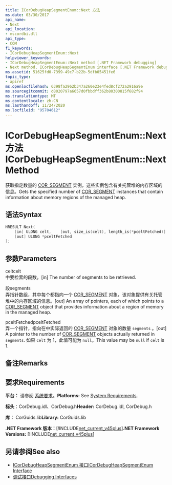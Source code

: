 ```yaml
---
title: ICorDebugHeapSegmentEnum::Next 方法
ms.date: 03/30/2017
api_name:
- Next
api_location:
- mscordbi.dll
api_type:
- COM
f1_keywords:
- ICorDebugHeapSegmentEnum::Next
helpviewer_keywords:
- ICorDebugHeapSegmentEnum::Next method [.NET Framework debugging]
- Next method, ICorDebugHeapSegmentEnum interface [.NET Framework debugging]
ms.assetid: 51625fd0-7399-49c7-b22b-5dfb05451fe6
topic_type:
- apiref
ms.openlocfilehash: 6398fa2962b347a260e23e4fed8cf272a2916a9e
ms.sourcegitcommit: d8020797a6657d0fbbdff362b80300815f682f94
ms.translationtype: MT
ms.contentlocale: zh-CN
ms.lasthandoff: 11/24/2020
ms.locfileid: "95704612"
---
```

# <a name="icordebugheapsegmentenumnext-method"></a><span data-ttu-id="f6a67-102">ICorDebugHeapSegmentEnum::Next 方法</span><span class="sxs-lookup"><span data-stu-id="f6a67-102">ICorDebugHeapSegmentEnum::Next Method</span></span>

<span data-ttu-id="f6a67-103">获取指定数量的 [COR_SEGMENT](cor-segment-structure.md) 实例，这些实例包含有关托管堆的内存区域的信息。</span><span class="sxs-lookup"><span data-stu-id="f6a67-103">Gets the specified number of [COR_SEGMENT](cor-segment-structure.md) instances that contain information about memory regions of the managed heap.</span></span>  
  
## <a name="syntax"></a><span data-ttu-id="f6a67-104">语法</span><span class="sxs-lookup"><span data-stu-id="f6a67-104">Syntax</span></span>  
  
```cpp  
HRESULT Next(  
    [in] ULONG celt,    [out, size_is(celt), length_is(*pceltFetched)] COR_SEGMENT segments[],
    [out] ULONG *pceltFetched  
);  
```  
  
## <a name="parameters"></a><span data-ttu-id="f6a67-105">参数</span><span class="sxs-lookup"><span data-stu-id="f6a67-105">Parameters</span></span>  

 <span data-ttu-id="f6a67-106">celt</span><span class="sxs-lookup"><span data-stu-id="f6a67-106">celt</span></span>  
 <span data-ttu-id="f6a67-107">中要检索的段数。</span><span class="sxs-lookup"><span data-stu-id="f6a67-107">[in] The number of segments to be retrieved.</span></span>  
  
 <span data-ttu-id="f6a67-108">段</span><span class="sxs-lookup"><span data-stu-id="f6a67-108">segments</span></span>  
 <span data-ttu-id="f6a67-109">弄指针数组，其中每个都指向一个 [COR_SEGMENT](cor-segment-structure.md) 对象，该对象提供有关托管堆中的内存区域的信息。</span><span class="sxs-lookup"><span data-stu-id="f6a67-109">[out] An array of pointers, each of which points to a [COR_SEGMENT](cor-segment-structure.md) object that provides information about a region of memory in the managed heap.</span></span>  
  
 <span data-ttu-id="f6a67-110">pceltFetched</span><span class="sxs-lookup"><span data-stu-id="f6a67-110">pceltFetched</span></span>  
 <span data-ttu-id="f6a67-111">弄一个指针，指向在中实际返回的 [COR_SEGMENT](cor-segment-structure.md) 对象的数量 `segments` 。</span><span class="sxs-lookup"><span data-stu-id="f6a67-111">[out] A pointer to the number of [COR_SEGMENT](cor-segment-structure.md) objects actually returned in `segments`.</span></span> <span data-ttu-id="f6a67-112">如果 `celt` 为 1，此值可能为 `null`。</span><span class="sxs-lookup"><span data-stu-id="f6a67-112">This value may be `null` if `celt` is 1.</span></span>  
  
## <a name="remarks"></a><span data-ttu-id="f6a67-113">备注</span><span class="sxs-lookup"><span data-stu-id="f6a67-113">Remarks</span></span>  
  
## <a name="requirements"></a><span data-ttu-id="f6a67-114">要求</span><span class="sxs-lookup"><span data-stu-id="f6a67-114">Requirements</span></span>  

 <span data-ttu-id="f6a67-115">**平台：** 请参阅 [系统要求](../../get-started/system-requirements.md)。</span><span class="sxs-lookup"><span data-stu-id="f6a67-115">**Platforms:** See [System Requirements](../../get-started/system-requirements.md).</span></span>  
  
 <span data-ttu-id="f6a67-116">**标头**：CorDebug.idl、CorDebug.h</span><span class="sxs-lookup"><span data-stu-id="f6a67-116">**Header:** CorDebug.idl, CorDebug.h</span></span>  
  
 <span data-ttu-id="f6a67-117">**库：** CorGuids.lib</span><span class="sxs-lookup"><span data-stu-id="f6a67-117">**Library:** CorGuids.lib</span></span>  
  
 <span data-ttu-id="f6a67-118">**.NET Framework 版本：**[!INCLUDE[net_current_v45plus](../../../../includes/net-current-v45plus-md.md)]</span><span class="sxs-lookup"><span data-stu-id="f6a67-118">**.NET Framework Versions:** [!INCLUDE[net_current_v45plus](../../../../includes/net-current-v45plus-md.md)]</span></span>  
  
## <a name="see-also"></a><span data-ttu-id="f6a67-119">另请参阅</span><span class="sxs-lookup"><span data-stu-id="f6a67-119">See also</span></span>

- [<span data-ttu-id="f6a67-120">ICorDebugHeapSegmentEnum 接口</span><span class="sxs-lookup"><span data-stu-id="f6a67-120">ICorDebugHeapSegmentEnum Interface</span></span>](icordebugheapsegmentenum-interface.md)
- [<span data-ttu-id="f6a67-121">调试接口</span><span class="sxs-lookup"><span data-stu-id="f6a67-121">Debugging Interfaces</span></span>](debugging-interfaces.md)
